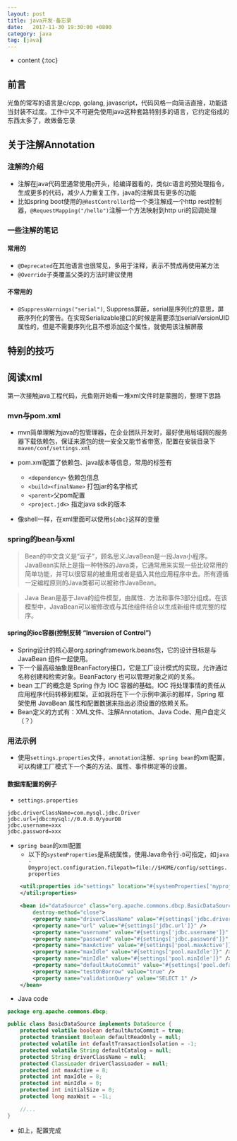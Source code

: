 ```yaml
---
layout: post
title: java开发-备忘录
date:   2017-11-30 19:30:00 +0800
category: java
tag: [java]
---
```



* content
{:toc}

## 前言

光鱼的常写的语言是c/cpp, golang, javascript，代码风格一向简洁直接，功能适当封装不过度。工作中又不可避免使用java这种套路特别多的语言，它约定俗成的东西太多了，故做备忘录

## 关于注解Annotation

### 注解的介绍

- 注解在java代码里通常使用`@`开头，给编译器看的，类似c语言的预处理指令，生成更多的代码，减少人力重复工作，java的注解具有更多的功能 
- 比如spring boot使用的`@RestController`给一个类注解成一个http rest控制器，`@RequestMapping("/hello")`注解一个方法映射到http uri的回调处理

### 一些注解的笔记

#### 常用的

- `@Deprecated`在其他语言也很常见，多用于注释，表示不赞成再使用某方法 
- `@Override`子类覆盖父类的方法时建议使用


#### 不常用的

- `@SuppressWarnings("serial")`, Suppress屏蔽，serial是序列化的意思，屏蔽序列化的警告。在实现Serializable接口的时候是需要添加serialVersionUID属性的，但是不需要序列化且不想添加这个属性，就使用该注解屏蔽

## 特别的技巧


## 阅读xml

第一次接触java工程代码，光鱼刚开始看一堆xml文件时是蒙圈的，整理下思路

### mvn与pom.xml

- mvn简单理解为java的包管理器，在企业团队开发时，最好使用局域网的服务器下载依赖包，保证来源包的统一安全又能节省带宽，配置在安装目录下`maven/conf/settings.xml`
- pom.xml配置了依赖包、java版本等信息，常用的标签有
    + `<dependency>` 依赖包信息 
    + `<build><finalName>` 打包jar的名字格式 
    + `<parent>`父pom配置
    + `<project.jdk>` 指定java sdk的版本

- 像shell一样，在xml里面可以使用`${abc}`这样的变量

### spring的bean与xml


> Bean的中文含义是“豆子”，顾名思义JavaBean是一段Java小程序。JavaBean实际上是指一种特殊的Java类，它通常用来实现一些比较常用的简单功能，并可以很容易的被重用或者是插入其他应用程序中去。所有遵循一定编程原则的Java类都可以被称作JavaBean。

> Java Bean是基于Java的组件模型，由属性、方法和事件3部分组成。在该模型中，JavaBean可以被修改或与其他组件结合以生成新组件或完整的程序。

#### spring的ioc容器(控制反转 “Inversion of Control”)

- Spring设计的核心是org.springframework.beans包，它的设计目标是与JavaBean 组件一起使用。
- 下一个最高级抽象是BeanFactory接口，它是工厂设计模式的实现，允许通过名称创建和检索对象。BeanFactory 也可以管理对象之间的关系。
- bean 工厂的概念是 Spring 作为 IOC 容器的基础。IOC 将处理事情的责任从应用程序代码转移到框架。正如我将在下一个示例中演示的那样，Spring 框架使用 JavaBean 属性和配置数据来指出必须设置的依赖关系。
- Bean定义的方式有：XML文件、注解Annotation、Java Code、用户自定义（？）


### 用法示例

- 使用`settings.properties`文件，`annotation`注解、`spring bean`的xml配置，可以构建工厂模式下一个类的方法、属性、事件绑定等的设置。

#### 数据库配置的例子

- `settings.properties`

```
jdbc.driverClassName=com.mysql.jdbc.Driver
jdbc.url=jdbc:mysql://0.0.0.0/yourDB
jdbc.username=xxx
jdbc.password=xxx
```

- `spring bean`的xml配置
    + 以下的`systemProperties`是系统属性，使用Java命令行`-D`可指定，如`java -Dmyproject.configuration.filepath=file://$HOME/config/settings.properties`

```xml
	<util:properties id="settings" location="#{systemProperties['myproject.configuration.filepath']?:'classpath:settings.sample.properties'}">
	</util:properties>

	<bean id="dataSource" class="org.apache.commons.dbcp.BasicDataSource"
		destroy-method="close">
		<property name="driverClassName" value="#{settings['jdbc.driverClassName']}" />
		<property name="url" value="#{settings['jdbc.url']}" />
		<property name="username" value="#{settings['jdbc.username']}" />
		<property name="password" value="#{settings['jdbc.password']}" />		
		<property name="maxActive" value="#{settings['pool.maxActive']}" />
		<property name="maxIdle" value="#{settings['pool.maxIdle']}" />
		<property name="minIdle" value="#{settings['pool.minIdle']}" />
		<property name="defaultAutoCommit" value="#{settings['pool.defaultAutoCommit']}" />
		<property name="testOnBorrow" value="true" />
		<property name="validationQuery" value="SELECT 1" />
	</bean>
```

- Java code

```java
package org.apache.commons.dbcp;

public class BasicDataSource implements DataSource {
    protected volatile boolean defaultAutoCommit = true;
    protected transient Boolean defaultReadOnly = null;
    protected volatile int defaultTransactionIsolation = -1;
    protected volatile String defaultCatalog = null;
    protected String driverClassName = null;
    protected ClassLoader driverClassLoader = null;
    protected int maxActive = 8;
    protected int maxIdle = 8;
    protected int minIdle = 0;
    protected int initialSize = 0;
    protected long maxWait = -1L;

    //...
}

```

- 如上，配置完成